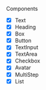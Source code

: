 Components

- [X] Text
- [X] Heading
- [X] Box
- [X] Button
- [X] TextInput
- [X] TextArea
- [X] Checkbox
- [X] Avatar
- [X] MultiStep
- [X] List